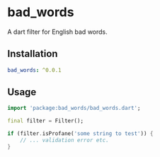 # bad_words
A dart filter for English bad words.

## Installation 
``` yaml
bad_words: ^0.0.1
```

## Usage

``` dart
import 'package:bad_words/bad_words.dart';

final filter = Filter();

if (filter.isProfane('some string to test')) {
    // ... validation error etc.
}
```

